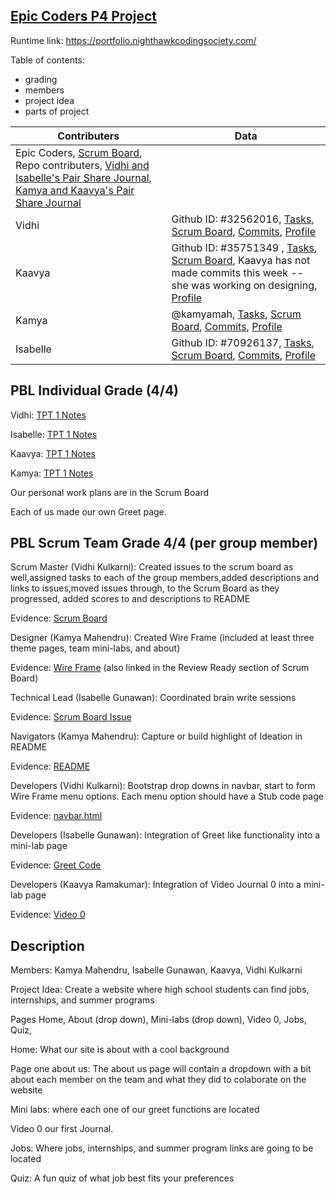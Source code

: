 ## [Epic Coders P4 Project ](https://nighthawkcodingsociety.com/projectsearch/details/Flask%20Portfolio%20Starter)
Runtime link: https://portfolio.nighthawkcodingsociety.com/

Table of contents:
- grading 
- members 
- project idea 
- parts of project 

| Contributers | Data |
| ----------- | ----------- |
| Epic Coders, [Scrum Board](https://github.com/isabelle926/flask_portfolio/projects/1), Repo contributers, [Vidhi and Isabelle's Pair Share Journal](https://github.com/isabelle926/flask_portfolio/projects/1), [Kamya and Kaavya's Pair Share Journal](https://docs.google.com/document/d/1x6tj0aUuHELg618rLQFYBfFm4qp73hJDD0RH6kbs4ug/edit?usp=sharing) |
| Vidhi | Github ID: #32562016, [Tasks](https://github.com/VidhiKulkarni), [Scrum Board](https://github.com/isabelle926/flask_portfolio/projects/1), [Commits](https://github.com/isabelle926/flask_portfolio/commits?author=VidhiKulkarni), [Profile](https://github.com/VidhiKulkarni) |
| Kaavya | Github ID: #35751349 , [Tasks](https://github.com/isabelle926/flask_portfolio/issues/assigned/rkaavya), [Scrum Board](https://github.com/isabelle926/flask_portfolio/projects/1), Kaavya has not made commits this week -- she was working on designing, [Profile](https://github.com/rkaavya) |
| Kamya | @kamyamah, [Tasks](https://github.com/isabelle926/flask_portfolio/issues/assigned/kamyamah), [Scrum Board](https://github.com/isabelle926/flask_portfolio/projects/1), [Commits]( https://github.com/isabelle926/flask_portfolio/commits?author=kamyamah), [Profile](https://github.com/kamyamah) |
| Isabelle| Github ID: #70926137, [Tasks](https://github.com/isabelle926/flask_portfolio/issues/assigned/isabelle926), [Scrum Board](https://github.com/isabelle926/flask_portfolio/projects/1), [Commits](https://github.com/isabelle926/flask_portfolio/commits?author=isabelle926), [Profile](https://github.com/isabelle926) |

## PBL Individual Grade (4/4)

Vidhi: [TPT 1 Notes](https://docs.google.com/document/d/1JuOseRKyqB58OoGf2E2ej_ENLShwoKL0GvRnsWW68jc/edit?usp=sharing)

Isabelle: [TPT 1 Notes](https://docs.google.com/document/d/1B2hlou672M8ee1UaAVjZjwTohSABUdhHLgQxoh7JLNA/edit)

Kaavya: [TPT 1 Notes](https://docs.google.com/document/d/1B2hlou672M8ee1UaAVjZjwTohSABUdhHLgQxoh7JLNA/edit)

Kamya: [TPT 1 Notes](https://docs.google.com/document/d/1koXegOZ1jza-OD2gS_Z-7TFFqRVLtRZc2u9z5Katis8/edit?usp=sharing)

Our personal work plans are in the Scrum Board

Each of us made our own Greet page.

## PBL Scrum Team Grade 4/4 (per group member)

Scrum Master (Vidhi Kulkarni): Created issues to the scrum board as well,assigned tasks to each of the group members,added descriptions and links to issues,moved issues through, to the Scrum Board as they progressed, added scores to and descriptions to README

Evidence: [Scrum Board](https://github.com/isabelle926/flask_portfolio/projects/1)

Designer (Kamya Mahendru): Created Wire Frame (included at least three theme pages, team mini-labs, and about)

Evidence: [Wire Frame](https://www.canva.com/design/DAEomzY4HxE/wrJb8x3Axf6FwXguh5liiA/edit) (also linked in the Review Ready section of Scrum Board)

Technical Lead (Isabelle Gunawan): Coordinated brain write sessions

Evidence: [Scrum Board Issue](https://github.com/isabelle926/flask_portfolio/issues/4)

Navigators (Kamya Mahendru): Capture or build highlight of Ideation in README

Evidence: [README](https://github.com/isabelle926/flask_portfolio/blob/main/README.md#ideation)

Developers (Vidhi Kulkarni):  Bootstrap drop downs in navbar, start to form Wire Frame menu options. Each menu option should have a Stub code page

Evidence: [navbar.html](https://github.com/isabelle926/flask_portfolio/blob/main/templates/layouts/navbar.html)

Developers (Isabelle Gunawan): Integration of Greet like functionality into a mini-lab page

Evidence: [Greet Code](https://github.com/isabelle926/flask_portfolio/issues/7)

Developers (Kaavya Ramakumar): Integration of Video Journal 0 into a mini-lab page 

Evidence: [Video 0](https://github.com/isabelle926/flask_portfolio/issues/2)



## Description
Members: Kamya Mahendru, Isabelle Gunawan, Kaavya, Vidhi Kulkarni
 
Project Idea: Create a website where high school students can find jobs, internships, and summer programs
 
Pages Home, About (drop down), Mini-labs (drop down), Video 0, Jobs, Quiz, 

Home: What our site is about with a cool background 

Page one about us: The about us page will contain a dropdown with a bit about each member on the team and what they did to colaborate on the website

Mini labs: where each one of our greet functions are located 

Video 0 our first Journal.

Jobs: Where jobs, internships, and summer program links are going to be located 

Quiz: A fun quiz of what job best fits your preferences
